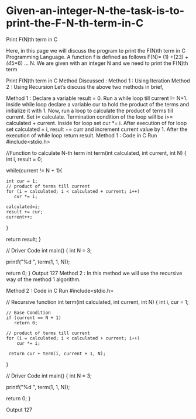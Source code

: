 # Given-an-integer-N-the-task-is-to-print-the-F-N-th-term-in-C

Print F(N)th term in C
 

Here, in this page we will discuss the program to print the F(N)th term in C Programming Language.  A function f is defined as follows F(N)= (1) +(2*3) + (4*5*6) … N. We are given with an integer N and we need to print the F(N)th term

Print F(N)th term in C
Method Discussed :
Method 1 : Using Iteration
Method 2 : Using Recursion
Let’s discuss the above two methods in brief,

Method 1 :
Declare a variable result = 0.
Run a while loop till current != N+1.
Inside while loop declare a variable cur to hold the product of the terms and initialize it with 1.
Now, run a loop to calculate the product of terms till current.
Set i= calculate. Termination condition of the loop will be i>= calculated + current.
Inside for loop set cur *= i.
After execution of for loop set calculated = i, result += curr and increment current value by 1.
After the execution of while loop return result.
Method 1 : Code in C
Run
#include<stdio.h>

//Function to calculate N-th term
int term(int calculated, int current, int N) 
{
  int i, result = 0;

  while(current != N + 1){ 

    int cur = 1;
    // product of terms till current
    for (i = calculated; i < calculated + current; i++)
       cur *= i; 

    calculated=i;
    result += cur;
    current++;
  }
   
   return result; 
}

// Driver Code
int main()
{
  int N = 3;

  printf("%d ", term(1, 1, N));

  return 0;
}
Output
127
Method 2 :
In this method we will use the recursive way of the method 1 algorithm.

Method 2 : Code in C
Run
#include<stdio.h>

// Recursive function 
int term(int calculated, int current, int N) 
{
    int i, cur = 1;

    // Base Condition
    if (current == N + 1) 
       return 0;

    // product of terms till current
    for (i = calculated; i < calculated + current; i++)
        cur *= i;

     return cur + term(i, current + 1, N); 
}

// Driver Code
int main()
{
  int N = 3;

  printf("%d ", term(1, 1, N));

  return 0;
}


Output
127
